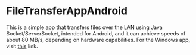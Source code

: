 # FileTransferAppAndroid
This is a simple app that transfers files over the LAN using Java Socket/ServerSocket, intended for Android, and it can achieve speeds of about 80 MB/s, depending on hardware capabilities. For the Windows app, visit [this](https://github.com/sandaruwijesiri/FileTransferAppWindows) link.
